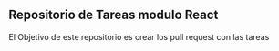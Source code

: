 ## Repositorio de Tareas modulo React

El Objetivo de este repositorio es crear los pull request con las tareas

